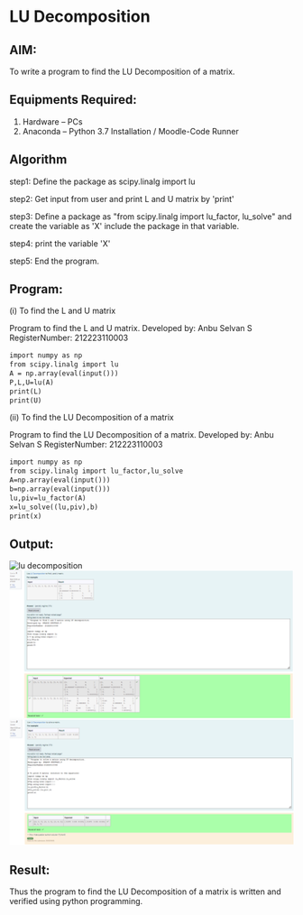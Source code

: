 # LU Decomposition 

## AIM:
To write a program to find the LU Decomposition of a matrix.

## Equipments Required:
1. Hardware – PCs
2. Anaconda – Python 3.7 Installation / Moodle-Code Runner

## Algorithm
step1: Define the package as scipy.linalg import lu

step2: Get input from user and print L and U matrix by 'print'

step3: Define a package as "from scipy.linalg import lu_factor, lu_solve" and create the variable as 'X' include the package in that variable.

step4: print the variable 'X'

step5: End the program.

## Program:
(i) To find the L and U matrix


Program to find the L and U matrix.
Developed by: Anbu Selvan S
RegisterNumber: 212223110003
```
import numpy as np
from scipy.linalg import lu
A = np.array(eval(input()))
P,L,U=lu(A)
print(L)
print(U)
```

(ii) To find the LU Decomposition of a matrix

Program to find the LU Decomposition of a matrix.
Developed by: Anbu Selvan S
RegisterNumber: 212223110003
```
import numpy as np
from scipy.linalg import lu_factor,lu_solve
A=np.array(eval(input()))
b=np.array(eval(input()))
lu,piv=lu_factor(A)
x=lu_solve((lu,piv),b)
print(x)
```

## Output:
![lu decomposition]()
![alt text](image.png)
![alt text](image-1.png)


## Result:
Thus the program to find the LU Decomposition of a matrix is written and verified using python programming.

